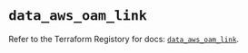 # `data_aws_oam_link`

Refer to the Terraform Registory for docs: [`data_aws_oam_link`](https://registry.terraform.io/providers/hashicorp/aws/5.15.0/docs/data-sources/oam_link).
